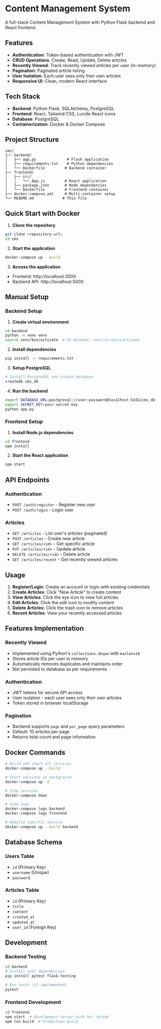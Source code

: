 # Content Management System

A full-stack Content Management System with Python Flask backend and React frontend.

## Features

- **Authentication**: Token-based authentication with JWT
- **CRUD Operations**: Create, Read, Update, Delete articles
- **Recently Viewed**: Track recently viewed articles per user (in-memory)
- **Pagination**: Paginated article listing
- **User Isolation**: Each user sees only their own articles
- **Responsive UI**: Clean, modern React interface

## Tech Stack

- **Backend**: Python Flask, SQLAlchemy, PostgreSQL
- **Frontend**: React, Tailwind CSS, Lucide React icons
- **Database**: PostgreSQL
- **Containerization**: Docker & Docker Compose

## Project Structure

```
cms/
├── backend/
│   ├── app.py              # Flask application
│   ├── requirements.txt    # Python dependencies
│   └── Dockerfile         # Backend container
├── frontend/
│   ├── src/
│   │   └── App.js         # React application
│   ├── package.json       # Node dependencies
│   └── Dockerfile         # Frontend container
├── docker-compose.yml     # Multi-container setup
└── README.md             # This file
```

## Quick Start with Docker

1. **Clone the repository**
```bash
git clone <repository-url>
cd cms
```

2. **Start the application**
```bash
docker-compose up --build
```

3. **Access the application**
- Frontend: http://localhost:3000
- Backend API: http://localhost:5000

## Manual Setup

### Backend Setup

1. **Create virtual environment**
```bash
cd backend
python -m venv venv
source venv/bin/activate  # On Windows: venv\Scripts\activate
```

2. **Install dependencies**
```bash
pip install -r requirements.txt
```

3. **Setup PostgreSQL**
```bash
# Install PostgreSQL and create database
createdb cms_db
```

4. **Run the backend**
```bash
export DATABASE_URL=postgresql://user:password@localhost:5432/cms_db
export SECRET_KEY=your-secret-key
python app.py
```

### Frontend Setup

1. **Install Node.js dependencies**
```bash
cd frontend
npm install
```

2. **Start the React application**
```bash
npm start
```

## API Endpoints

### Authentication
- `POST /auth/register` - Register new user
- `POST /auth/login` - Login user

### Articles
- `GET /articles` - List user's articles (paginated)
- `POST /articles` - Create new article
- `GET /articles/<id>` - Get specific article
- `PUT /articles/<id>` - Update article
- `DELETE /articles/<id>` - Delete article
- `GET /articles/recent` - Get recently viewed articles

## Usage

1. **Register/Login**: Create an account or login with existing credentials
2. **Create Articles**: Click "New Article" to create content
3. **View Articles**: Click the eye icon to view full articles
4. **Edit Articles**: Click the edit icon to modify content
5. **Delete Articles**: Click the trash icon to remove articles
6. **Recent Articles**: View your recently accessed articles

## Features Implementation

### Recently Viewed
- Implemented using Python's `collections.deque` with `maxlen=10`
- Stores article IDs per user in memory
- Automatically removes duplicates and maintains order
- Not persisted to database as per requirements

### Authentication
- JWT tokens for secure API access
- User isolation - each user sees only their own articles
- Token stored in browser localStorage

### Pagination
- Backend supports `page` and `per_page` query parameters
- Default: 10 articles per page
- Returns total count and page information

## Docker Commands

```bash
# Build and start all services
docker-compose up --build

# Start services in background
docker-compose up -d

# Stop services
docker-compose down

# View logs
docker-compose logs backend
docker-compose logs frontend

# Rebuild specific service
docker-compose up --build backend
```

## Database Schema

### Users Table
- `id` (Primary Key)
- `username` (Unique)
- `password`

### Articles Table
- `id` (Primary Key)
- `title`
- `content`
- `created_at`
- `updated_at`
- `user_id` (Foreign Key)

## Development

### Backend Testing
```bash
cd backend
# Install test dependencies
pip install pytest flask-testing

# Run tests (if implemented)
pytest
```

### Frontend Development
```bash
cd frontend
npm start  # Development server with hot reload
npm run build  # Production build
```
